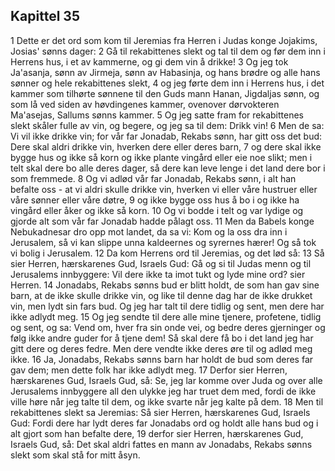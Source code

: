 ## Kapittel 35

1 Dette er det ord som kom til Jeremias fra Herren i Judas konge Jojakims, Josias' sønns dager:
2 Gå til rekabittenes slekt og tal til dem og før dem inn i Herrens hus, i et av kammerne, og gi dem vin å drikke!
3 Og jeg tok Ja'asanja, sønn av Jirmeja, sønn av Habasinja, og hans brødre og alle hans sønner og hele rekabittenes slekt,
4 og jeg førte dem inn i Herrens hus, i det kammer som tilhørte sønnene til den Guds mann Hanan, Jigdaljas sønn, og som lå ved siden av høvdingenes kammer, ovenover dørvokteren Ma'asejas, Sallums sønns kammer.
5 Og jeg satte fram for rekabittenes slekt skåler fulle av vin, og begere, og jeg sa til dem: Drikk vin!
6 Men de sa: Vi vil ikke drikke vin; for vår far Jonadab, Rekabs sønn, har gitt oss det bud: Dere skal aldri drikke vin, hverken dere eller deres barn,
7 og dere skal ikke bygge hus og ikke så korn og ikke plante vingård eller eie noe slikt; men i telt skal dere bo alle deres dager, så dere kan leve lenge i det land dere bor i som fremmede.
8 Og vi adlød vår far Jonadab, Rekabs sønn, i alt han befalte oss - at vi aldri skulle drikke vin, hverken vi eller våre hustruer eller våre sønner eller våre døtre,
9 og ikke bygge oss hus å bo i og ikke ha vingård eller åker og ikke så korn.
10 Og vi bodde i telt og var lydige og gjorde alt som vår far Jonadab hadde pålagt oss.
11 Men da Babels konge Nebukadnesar dro opp mot landet, da sa vi: Kom og la oss dra inn i Jerusalem, så vi kan slippe unna kaldeernes og syrernes hærer! Og så tok vi bolig i Jerusalem.
12 Da kom Herrens ord til Jeremias, og det lød så:
13 Så sier Herren, hærskarenes Gud, Israels Gud: Gå og si til Judas menn og til Jerusalems innbyggere: Vil dere ikke ta imot tukt og lyde mine ord? sier Herren.
14 Jonadabs, Rekabs sønns bud er blitt holdt, de som han gav sine barn, at de ikke skulle drikke vin, og like til denne dag har de ikke drukket vin, men lydt sin fars bud. Og jeg har talt til dere tidlig og sent, men dere har ikke adlydt meg.
15 Og jeg sendte til dere alle mine tjenere, profetene, tidlig og sent, og sa: Vend om, hver fra sin onde vei, og bedre deres gjerninger og følg ikke andre guder for å tjene dem! Så skal dere få bo i det land jeg har gitt dere og deres fedre. Men dere vendte ikke deres øre til og adlød meg ikke.
16 Ja, Jonadabs, Rekabs sønns barn har holdt de bud som deres far gav dem; men dette folk har ikke adlydt meg.
17 Derfor sier Herren, hærskarenes Gud, Israels Gud, så: Se, jeg lar komme over Juda og over alle Jerusalems innbyggere all den ulykke jeg har truet dem med, fordi de ikke ville høre når jeg talte til dem, og ikke svarte når jeg kalte på dem.
18 Men til rekabittenes slekt sa Jeremias: Så sier Herren, hærskarenes Gud, Israels Gud: Fordi dere har lydt deres far Jonadabs ord og holdt alle hans bud og i alt gjort som han befalte dere,
19 derfor sier Herren, hærskarenes Gud, Israels Gud, så: Det skal aldri fattes en mann av Jonadabs, Rekabs sønns slekt som skal stå for mitt åsyn.

